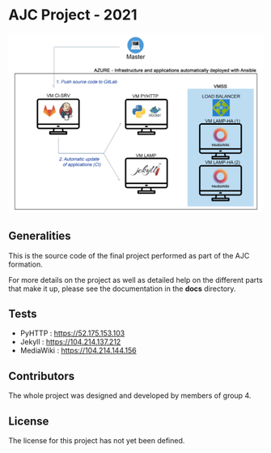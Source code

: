 # AJC Project - 2021

![](docs/md/img/doc.png)

## Generalities
This is the source code of the final project performed as part of the AJC formation.

For more details on the project as well as detailed help on the different parts that make it up, please see the documentation in the **docs** directory.

## Tests
- PyHTTP : https://52.175.153.103
- Jekyll : https://104.214.137.212
- MediaWiki : https://104.214.144.156

## Contributors
The whole project was designed and developed by members of group 4.

## License
The license for this project has not yet been defined.

